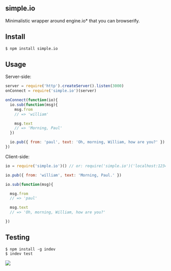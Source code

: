## simple.io

Minimalistic wrapper around engine.io* that you can browserify.

## Install

```bash
$ npm install simple.io
```

## Usage

Server-side:

```js
server = require('http').createServer().listen(3000)
onConnect = require('simple.io')(server)

onConnect(function(io){
  io.sub(function(msg){
    msg.from
    // => 'william'

    msg.text
    // => 'Morning, Paul'
  })

  io.pub({ from: 'paul', text: 'Oh, morning, William, how are you?' })
})
```

Client-side:

```js
io = require('simple.io')() // or: require('simple.io')('localhost:1234')

io.pub({ from: 'william', text: 'Morning, Paul.' })

io.sub(function(msg){

  msg.from
  // => 'paul'

  msg.text
  // => 'Oh, morning, William, how are you?'

})
```

## Testing

```
$ npm install -g indev
$ indev test
```

![](https://dsz91cxz97a03.cloudfront.net/CHOgLc5FnJ-1200x1200.jpeg)
